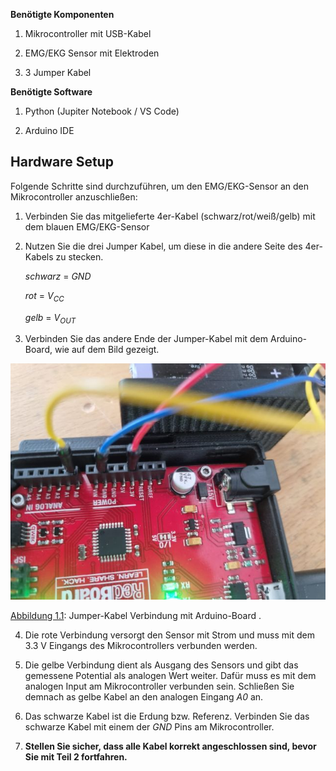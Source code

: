 **Benötigte Komponenten**

1. Mikrocontroller mit USB-Kabel

2. EMG/EKG Sensor mit Elektroden

3. 3 Jumper Kabel

**Benötigte Software**

1. Python (Jupiter Notebook / VS Code)

2. Arduino IDE

## **Hardware Setup**

Folgende Schritte sind durchzuführen, um den EMG/EKG-Sensor an den Mikrocontroller anzuschließen:
    
1. Verbinden Sie das mitgelieferte 4er-Kabel (schwarz/rot/weiß/gelb) mit dem blauen EMG/EKG-Sensor 

2. Nutzen Sie die drei Jumper Kabel, um diese in die andere Seite des 4er-Kabels zu stecken. 

    *schwarz* = *GND*

    *rot* = *V<sub>CC</sub>*

    *gelb* = *V<sub>OUT</sub>*

3. Verbinden Sie das andere Ende der Jumper-Kabel mit dem Arduino-Board, wie auf dem Bild gezeigt.

![Abbildung 1.1](../assets/img/conArduEkg.jpg)

[Abbildung 1.1](../assets/img/conArduEkg.jpg): Jumper-Kabel Verbindung mit Arduino-Board .

4. Die rote Verbindung versorgt den Sensor mit Strom und muss mit dem 3.3 V Eingangs des Mikrocontrollers verbunden werden.

5. Die gelbe Verbindung dient als Ausgang des Sensors und gibt das gemessene Potential als analogen Wert weiter. Dafür muss es mit dem analogen Input am Mikrocontroller verbunden sein. Schließen Sie demnach as gelbe Kabel an den analogen Eingang *A0* an.

6. Das schwarze Kabel ist die Erdung bzw. Referenz. Verbinden Sie das schwarze Kabel mit einem der *GND* Pins am Mikrocontroller.

7. **Stellen Sie sicher, dass alle Kabel korrekt angeschlossen sind, bevor Sie mit Teil 2 fortfahren.**